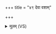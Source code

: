 +++
title = "४९ देवा वशाम्"

+++
<details><summary>मूलम् (VS)</summary>

दे॒वा व॒शां पर्य॑वद॒न्न नो॑ऽदा॒दिति॑ हीडि॒ताः। ए॒ताभि॑रृ॒ग्भिर्भे॒दं तस्मा॒द्वै स परा॑भवत् ॥
</details>